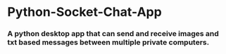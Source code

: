 # Python-Socket-Chat-App
### A python desktop app that can send and receive images and txt based messages between multiple private computers.
